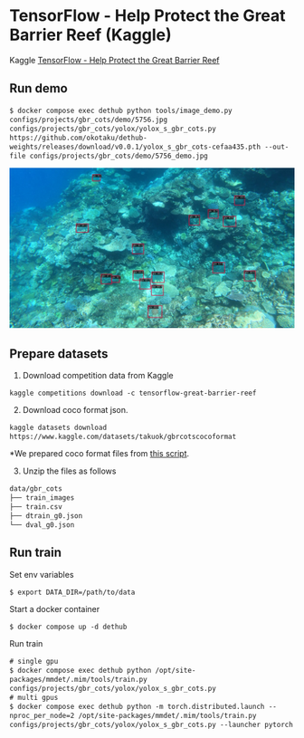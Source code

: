 # TensorFlow - Help Protect the Great Barrier Reef (Kaggle)

Kaggle [TensorFlow - Help Protect the Great Barrier Reef](https://www.kaggle.com/competitions/tensorflow-great-barrier-reef)

## Run demo

```
$ docker compose exec dethub python tools/image_demo.py configs/projects/gbr_cots/demo/5756.jpg configs/projects/gbr_cots/yolox/yolox_s_gbr_cots.py https://github.com/okotaku/dethub-weights/releases/download/v0.0.1/yolox_s_gbr_cots-cefaa435.pth --out-file configs/projects/gbr_cots/demo/5756_demo.jpg
```

![plot](demo/5756_demo.jpg)

## Prepare datasets

1. Download competition data from Kaggle

```
kaggle competitions download -c tensorflow-great-barrier-reef
```

2. Download coco format json.

```
kaggle datasets download https://www.kaggle.com/datasets/takuok/gbrcotscocoformat
```

\*We prepared coco format files from [this script](../../../tools/dataset_converters/prepare_gbr_cots.py).

3. Unzip the files as follows

```
data/gbr_cots
├── train_images
├── train.csv
├── dtrain_g0.json
└── dval_g0.json
```

## Run train

Set env variables

```
$ export DATA_DIR=/path/to/data
```

Start a docker container

```
$ docker compose up -d dethub
```

Run train

```
# single gpu
$ docker compose exec dethub python /opt/site-packages/mmdet/.mim/tools/train.py configs/projects/gbr_cots/yolox/yolox_s_gbr_cots.py
# multi gpus
$ docker compose exec dethub python -m torch.distributed.launch --nproc_per_node=2 /opt/site-packages/mmdet/.mim/tools/train.py configs/projects/gbr_cots/yolox/yolox_s_gbr_cots.py --launcher pytorch
```
